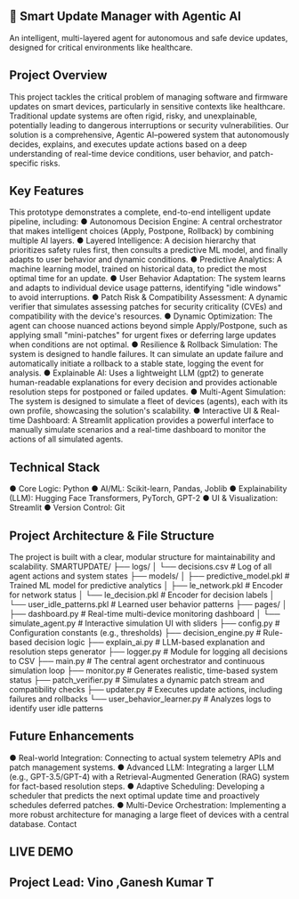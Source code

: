 ## 🧠 Smart Update Manager with Agentic AI
An intelligent, multi-layered agent for autonomous and safe device updates,
designed for critical environments like healthcare.
## Project Overview
This project tackles the critical problem of managing software and firmware updates
on smart devices, particularly in sensitive contexts like healthcare. Traditional update
systems are often rigid, risky, and unexplainable, potentially leading to dangerous
interruptions or security vulnerabilities.
Our solution is a comprehensive, Agentic AI–powered system that autonomously
decides, explains, and executes update actions based on a deep understanding of
real-time device conditions, user behavior, and patch-specific risks.
## Key Features
This prototype demonstrates a complete, end-to-end intelligent update pipeline,
including:
● Autonomous Decision Engine: A central orchestrator that makes intelligent
choices (Apply, Postpone, Rollback) by combining multiple AI layers.
● Layered Intelligence: A decision hierarchy that prioritizes safety rules first, then
consults a predictive ML model, and finally adapts to user behavior and dynamic
conditions.
● Predictive Analytics: A machine learning model, trained on historical data, to
predict the most optimal time for an update.
● User Behavior Adaptation: The system learns and adapts to individual device
usage patterns, identifying "idle windows" to avoid interruptions.
● Patch Risk & Compatibility Assessment: A dynamic verifier that simulates
assessing patches for security criticality (CVEs) and compatibility with the
device's resources.
● Dynamic Optimization: The agent can choose nuanced actions beyond simple
Apply/Postpone, such as applying small "mini-patches" for urgent fixes or
deferring large updates when conditions are not optimal.
● Resilience & Rollback Simulation: The system is designed to handle failures. It
can simulate an update failure and automatically initiate a rollback to a stable
state, logging the event for analysis.
● Explainable AI: Uses a lightweight LLM (gpt2) to generate human-readable
explanations for every decision and provides actionable resolution steps for
postponed or failed updates.
● Multi-Agent Simulation: The system is designed to simulate a fleet of devices
(agents), each with its own profile, showcasing the solution's scalability.
● Interactive UI & Real-time Dashboard: A Streamlit application provides a
powerful interface to manually simulate scenarios and a real-time dashboard to
monitor the actions of all simulated agents.
## Technical Stack
● Core Logic: Python
● AI/ML: Scikit-learn, Pandas, Joblib
● Explainability (LLM): Hugging Face Transformers, PyTorch, GPT-2
● UI & Visualization: Streamlit
● Version Control: Git

## Project Architecture & File Structure
The project is built with a clear, modular structure for maintainability and scalability.
SMARTUPDATE/
├── logs/
│ └── decisions.csv # Log of all agent actions and system states
├── models/
│ ├── predictive_model.pkl # Trained ML model for predictive analytics
│ ├── le_network.pkl # Encoder for network status
│ └── le_decision.pkl # Encoder for decision labels
│ └── user_idle_patterns.pkl # Learned user behavior patterns
├── pages/
│ ├── dashboard.py # Real-time multi-device monitoring dashboard
│ └── simulate_agent.py # Interactive simulation UI with sliders
├── config.py # Configuration constants (e.g., thresholds)
├── decision_engine.py # Rule-based decision logic
├── explain_ai.py # LLM-based explanation and resolution steps generator
├── logger.py # Module for logging all decisions to CSV
├── main.py # The central agent orchestrator and continuous simulation
loop
├── monitor.py # Generates realistic, time-based system status
├── patch_verifier.py # Simulates a dynamic patch stream and compatibility
checks
├── updater.py # Executes update actions, including failures and rollbacks
└── user_behavior_learner.py # Analyzes logs to identify user idle patterns

## Future Enhancements
● Real-world Integration: Connecting to actual system telemetry APIs and patch
management systems.
● Advanced LLM: Integrating a larger LLM (e.g., GPT-3.5/GPT-4) with a
Retrieval-Augmented Generation (RAG) system for fact-based resolution steps.
● Adaptive Scheduling: Developing a scheduler that predicts the next optimal
update time and proactively schedules deferred patches.
● Multi-Device Orchestration: Implementing a more robust architecture for
managing a large fleet of devices with a central database.
Contact

## LIVE DEMO 


## Project Lead: Vino ,Ganesh Kumar T

